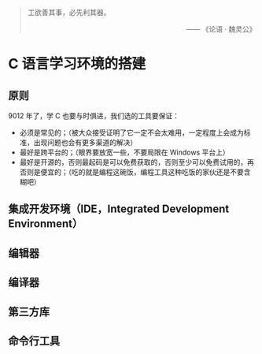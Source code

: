 > 工欲善其事，必先利其器。
> <p style="text-align: right">—— 《论语 · 魏灵公》</p>

# C 语言学习环境的搭建

## 原则

9012 年了，学 C 也要与时俱进，我们选的工具要保证：
- 必须是常见的；（被大众接受证明了它一定不会太难用，一定程度上会成为标准，出现问题也会有更多渠道的解决）
- 最好是跨平台的；（眼界要放宽一些，不要局限在 Windows 平台上）
- 最好是开源的，否则最起码是可以免费获取的，否则至少可以免费试用的，再否则是便宜的；（吃的就是编程这碗饭，编程工具这种吃饭的家伙还是不要含糊吧）

## 集成开发环境（IDE，Integrated Development Environment）

## 编辑器

## 编译器

## 第三方库

## 命令行工具